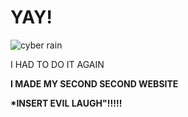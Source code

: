 <!doctype html>
  <html lang="en">
       <head>
           <meta charset="utf-8">
           <title>Welcome, Berenice Avalos's website, CSP2</title>
       </head>
       <body>
           <h1>
               YAY!
          </h1>
         <img src="https://tse4.mm.bing.net/th?id=OIP.3QTALpGhLUNzHDpMUGVFUgHaKe&pid=Api" alt="cyber rain">
      </body> 
  </html>
 <!DOCTYPE html>
<html>
<body background="https://cdnb.artstation.com/p/assets/images/images/002/648/641/large/roger-matallana-exterior-cyberpunk-final2.jpg?1464096465">
</body>
</html>
<!DOCTYPE html>
<html>
<body>

<p strong>I HAD TO DO IT AGAIN</strong></p>
   </p> <strong>I MADE MY SECOND SECOND WEBSITE</strong><p></p>
        <strong> *INSERT EVIL LAUGH"!!!!!</strong>

</body>
</html>
